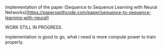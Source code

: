 Implementation of the paper (Sequence to Sequence Learning with Neural Networks)[https://paperswithcode.com/paper/sequence-to-sequence-learning-with-neural]

WORK STILL IN PROGRESS.

implementation is good to go, what i need is more compute power to train properly.
